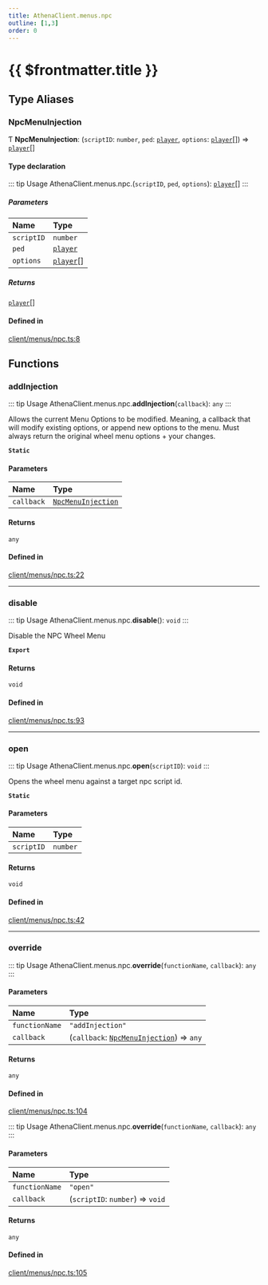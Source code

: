 ```yaml
---
title: AthenaClient.menus.npc
outline: [1,3]
order: 0
---
```


# {{ $frontmatter.title }}


## Type Aliases

### NpcMenuInjection

Ƭ **NpcMenuInjection**: (`scriptID`: `number`, `ped`: [`player`](server_config.md#player), `options`: [`player`](server_config.md#player)[]) => [`player`](server_config.md#player)[]

#### Type declaration

::: tip Usage
AthenaClient.menus.npc.(`scriptID`, `ped`, `options`): [`player`](server_config.md#player)[]
:::

##### Parameters

| Name | Type |
| :------ | :------ |
| `scriptID` | `number` |
| `ped` | [`player`](server_config.md#player) |
| `options` | [`player`](server_config.md#player)[] |

##### Returns

[`player`](server_config.md#player)[]

#### Defined in

[client/menus/npc.ts:8](https://github.com/Stuyk/altv-athena/blob/492641c/src/core/client/menus/npc.ts#L8)

## Functions

### addInjection

::: tip Usage
AthenaClient.menus.npc.**addInjection**(`callback`): `any`
:::

Allows the current Menu Options to be modified.
Meaning, a callback that will modify existing options, or append new options to the menu.
Must always return the original wheel menu options + your changes.

**`Static`**

#### Parameters

| Name | Type |
| :------ | :------ |
| `callback` | [`NpcMenuInjection`](client_menus_npc.md#NpcMenuInjection) |

#### Returns

`any`

#### Defined in

[client/menus/npc.ts:22](https://github.com/Stuyk/altv-athena/blob/492641c/src/core/client/menus/npc.ts#L22)

___

### disable

::: tip Usage
AthenaClient.menus.npc.**disable**(): `void`
:::

Disable the NPC Wheel Menu

**`Export`**

#### Returns

`void`

#### Defined in

[client/menus/npc.ts:93](https://github.com/Stuyk/altv-athena/blob/492641c/src/core/client/menus/npc.ts#L93)

___

### open

::: tip Usage
AthenaClient.menus.npc.**open**(`scriptID`): `void`
:::

Opens the wheel menu against a target npc script id.

**`Static`**

#### Parameters

| Name | Type |
| :------ | :------ |
| `scriptID` | `number` |

#### Returns

`void`

#### Defined in

[client/menus/npc.ts:42](https://github.com/Stuyk/altv-athena/blob/492641c/src/core/client/menus/npc.ts#L42)

___

### override

::: tip Usage
AthenaClient.menus.npc.**override**(`functionName`, `callback`): `any`
:::

#### Parameters

| Name | Type |
| :------ | :------ |
| `functionName` | ``"addInjection"`` |
| `callback` | (`callback`: [`NpcMenuInjection`](client_menus_npc.md#NpcMenuInjection)) => `any` |

#### Returns

`any`

#### Defined in

[client/menus/npc.ts:104](https://github.com/Stuyk/altv-athena/blob/492641c/src/core/client/menus/npc.ts#L104)

::: tip Usage
AthenaClient.menus.npc.**override**(`functionName`, `callback`): `any`
:::

#### Parameters

| Name | Type |
| :------ | :------ |
| `functionName` | ``"open"`` |
| `callback` | (`scriptID`: `number`) => `void` |

#### Returns

`any`

#### Defined in

[client/menus/npc.ts:105](https://github.com/Stuyk/altv-athena/blob/492641c/src/core/client/menus/npc.ts#L105)
